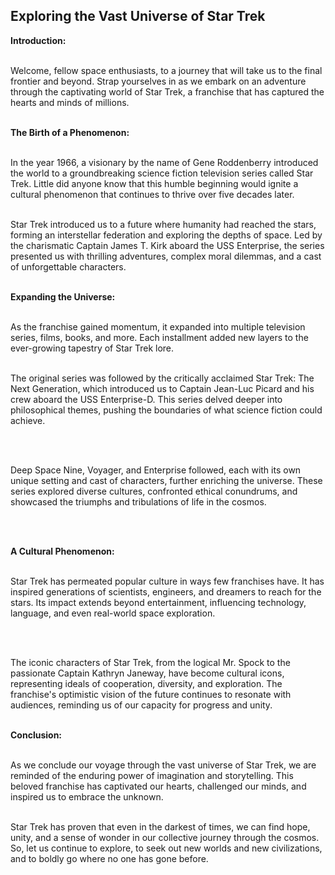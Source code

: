 ## Exploring the Vast Universe of Star Trek

<strong>Introduction:</strong><br /><br />

Welcome, fellow space enthusiasts, to a journey that will take us to the final frontier and beyond. Strap yourselves in as we embark on an adventure through the captivating world of Star Trek, a franchise that has captured the hearts and minds of millions.<br /><br />

<strong>The Birth of a Phenomenon:</strong><br /><br />

In the year 1966, a visionary by the name of Gene Roddenberry introduced the world to a groundbreaking science fiction television series called Star Trek. Little did anyone know that this humble beginning would ignite a cultural phenomenon that continues to thrive over five decades later.<br /><br />

Star Trek introduced us to a future where humanity had reached the stars, forming an interstellar federation and exploring the depths of space. Led by the charismatic Captain James T. Kirk aboard the USS Enterprise, the series presented us with thrilling adventures, complex moral dilemmas, and a cast of unforgettable characters.<br /><br />

<strong>Expanding the Universe:</strong><br /><br />

As the franchise gained momentum, it expanded into multiple television series, films, books, and more. Each installment added new layers to the ever-growing tapestry of Star Trek lore.<br /><br />

The original series was followed by the critically acclaimed Star Trek: The Next Generation, which introduced us to Captain Jean-Luc Picard and his crew aboard the USS Enterprise-D. This series delved deeper into philosophical themes, pushing the boundaries of what science fiction could achieve.<br /><br />

<br />

Deep Space Nine, Voyager, and Enterprise followed, each with its own unique setting and cast of characters, further enriching the universe. These series explored diverse cultures, confronted ethical conundrums, and showcased the triumphs and tribulations of life in the cosmos.<br /><br />

<br />

<strong>A Cultural Phenomenon:</strong><br /><br />

Star Trek has permeated popular culture in ways few franchises have. It has inspired generations of scientists, engineers, and dreamers to reach for the stars. Its impact extends beyond entertainment, influencing technology, language, and even real-world space exploration.<br /><br />

<br />

The iconic characters of Star Trek, from the logical Mr. Spock to the passionate Captain Kathryn Janeway, have become cultural icons, representing ideals of cooperation, diversity, and exploration. The franchise's optimistic vision of the future continues to resonate with audiences, reminding us of our capacity for progress and unity.<br /><br />

<strong>Conclusion:</strong><br /><br />

As we conclude our voyage through the vast universe of Star Trek, we are reminded of the enduring power of imagination and storytelling. This beloved franchise has captivated our hearts, challenged our minds, and inspired us to embrace the unknown.<br /><br />

Star Trek has proven that even in the darkest of times, we can find hope, unity, and a sense of wonder in our collective journey through the cosmos. So, let us continue to explore, to seek out new worlds and new civilizations, and to boldly go where no one has gone before.<br /><br />
